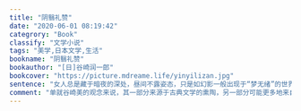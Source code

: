 ```yaml
---
title: "阴翳礼赞"
date: "2020-06-01 08:19:42"
categrory: "Book"
classify: "文学小说"
tags: "美学,日本文学,生活"
bookname: "阴翳礼赞"
bookauthor: "[日]谷崎润一郎"
bookcover: "https://picture.mdreame.life/yinyilizan.jpg"
sentence: "女人总是藏于暗夜的深处，昼间不露姿态，只是如幻影一般出现于“梦无绪”的世界。她们像月光一样青白，像虫声一般幽微，像草叶上的露水一样脆弱。总之，她们是黑暗的自然界诞生的一群凄艳的妖魔。往昔，男女作歌互相赠答，常常把爱情比作月亮或露水，这绝非如我们所想象的一种轻率的比喻。想那一夜柔情，香梦初醒，男人踏着庭前草叶归去，晨露瀼瀼，打湿了襟袖。露水，月光，虫鸣，情爱，彼此关系甚为紧密，有时会觉得互为一体。"
comment: "单就谷崎美的观念来说，其一部分来源于古典文学的熏陶，另一部分可能更多地来自对生活细微的观察和体会。这种体会无关理性，不像明朗朗的阳光，而是屋内某角落的稀薄光线，不时地萦绕着兰花的缕缕幽香。"
---
```


